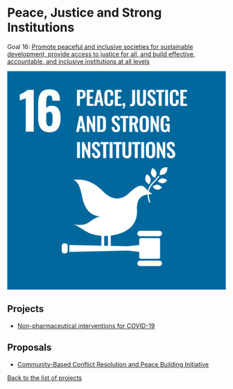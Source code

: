 # Peace, Justice and Strong Institutions

Goal 16: [Promote peaceful and inclusive societies for sustainable development, provide access to justice for all, and build effective, accountable, and inclusive institutions at all levels](https://sdgs.un.org/goals/goal16)

[![Goal 16](../images/sdgs/E-WEB-Goal-16.png)](https://sdgs.un.org/goals/goal16)

## Projects

- [Non-pharmaceutical interventions for COVID-19](../projects/covid19.md)

## Proposals

- [Community-Based Conflict Resolution and Peace Building Initiative](../proposals/conflict_resolution.md)

[Back to the list of projects](../README.md)